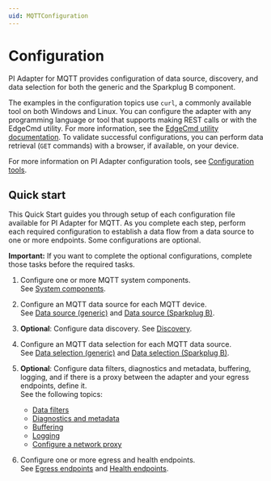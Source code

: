 ```yaml
---
uid: MQTTConfiguration
---
```


# Configuration

PI Adapter for MQTT provides configuration of data source, discovery, and data selection for both the generic and the Sparkplug B component.

The examples in the configuration topics use `curl`, a commonly available tool on both Windows and Linux. You can configure the adapter with any programming language or tool that supports making REST calls or with the EdgeCmd utility. For more information, see the [EdgeCmd utility documentation](https://osisoft.github.io/Edgecmd-Docs/content/edgecmd-utility.html). To validate successful configurations, you can perform data retrieval (`GET` commands) with a browser, if available, on your device.

For more information on PI Adapter configuration tools, see [Configuration tools](xref:ConfigurationTools).

## Quick start

This Quick Start guides you through setup of each configuration file available for PI Adapter for MQTT. As you complete each step, perform each required configuration to establish a data flow from a data source to one or more endpoints. Some configurations are optional.

**Important:** If you want to complete the optional configurations, complete those tasks before the required tasks.

1. Configure one or more MQTT system components.<br>See [System components](xref:SystemComponentsConfiguration#configure-system-components).

2. Configure an MQTT data source for each MQTT device.<br>See [Data source (generic)](xref:PIAdapterForMQTTDataSourceConfiguration#configure-mqtt-data-source) and [Data source (Sparkplug B)](xref:PIAdapterForMQTTSparkplugBDataSourceConfiguration#configure-mqtt-sparkplug-b-data-source).

3. **Optional**: Configure data discovery. See [Discovery](xref:DiscoveryConfiguration#configure-discovery).

4. Configure an MQTT data selection for each MQTT data source.<br>See [Data selection (generic)](xref:PIAdapterForMQTTDataSelectionConfiguration#configure-mqtt-data-selection) and [Data selection (Sparkplug B)](xref:PIAdapterForMQTTSparkplugBDataSelectionConfiguration#configure-mqtt-sparkplug-b-data-selection).

5. **Optional**: Configure data filters, diagnostics and metadata, buffering, logging, and if there is a proxy between the adapter and your egress endpoints, define it.<br>See the following topics:

    - [Data filters](xref:DataFiltersConfiguration#configure-data-filters)
    - [Diagnostics and metadata](xref:GeneralConfiguration#configure-general)
    - [Buffering](xref:BufferingConfiguration#configure-buffering)
    - [Logging](xref:LoggingConfiguration#configure-logging)
    - [Configure a network proxy](xref:ConfigureANetworkProxy)

6. Configure one or more egress and health endpoints. <br>See [Egress endpoints](xref:EgressEndpointsConfiguration#configure-egress-endpoints) and [Health endpoints](xref:HealthEndpointConfiguration#configure-health-endpoint).

